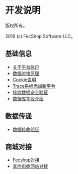 开发说明
===============================

版权所有。

2016 (c) FecShop Software LLC。


基础信息
----------
*  [关于平台账户](platform-account.md)
*  [数据对接原理](site_relate_yuanli.md)
*  [Cookie说明](trace_cookie.md)
*  [Trace系统添加新平台](trace_add_new.md)
*  [接收数据安全验证](trace_data_get_verify.md)
*  [数据库字段介绍](trace_db_data.md)


数据传递
------------

*  [数据接收验证](data_get_verify.md)




商城对接
----------

*  [Fecshop对接](fecshop_relate.md)
*  [其他电商网站对接](site_relate.md)



